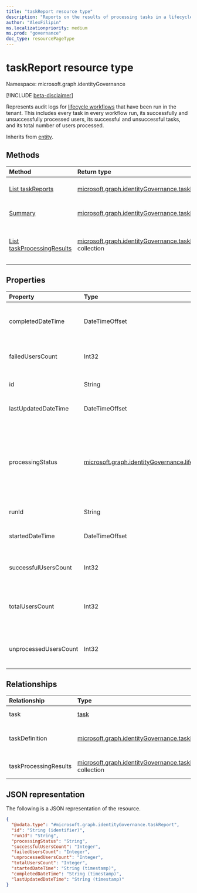 ```yaml
---
title: "taskReport resource type"
description: "Reports on the results of processing tasks in a lifecycle workflow which are aggregated on task and run level"
author: "AlexFilipin"
ms.localizationpriority: medium
ms.prod: "governance"
doc_type: resourcePageType
---
```


# taskReport resource type

Namespace: microsoft.graph.identityGovernance

[!INCLUDE [beta-disclaimer](../../includes/beta-disclaimer.md)]

Represents audit logs for [lifecycle workflows](../resources/identitygovernance-workflow.md) that have been run in the tenant. This includes every task in every workflow run, its successfully and unsuccessfully processed users, its successful and unsuccessful tasks, and its total number of users processed.

Inherits from [entity](../resources/entity.md).

## Methods

|Method|Return type|Description|
|:---|:---|:---|
|[List taskReports](../api/identitygovernance-workflow-list-taskreports.md)|[microsoft.graph.identityGovernance.taskReport](../resources/identitygovernance-taskreport.md) collection|Get a list of the [taskReport](../resources/identitygovernance-taskreport.md) objects and their properties.|
|[Summary](../api/identitygovernance-taskreport-summary.md)|[microsoft.graph.identityGovernance.taskReport](../resources/identitygovernance-taskreport.md)|Read the properties and relationships of a [taskReport](../resources/identitygovernance-taskreport.md) object.|
|[List taskProcessingResults](../api/identitygovernance-taskreport-list-taskprocessingresults.md)|[microsoft.graph.identityGovernance.taskProcessingResult](../resources/identitygovernance-taskprocessingresult.md) collection|Get the taskProcessingResult resources from the taskProcessingResults navigation property.|

## Properties

|Property|Type|Description|
|:---|:---|:---|
|completedDateTime|DateTimeOffset|The date time that the associated run completed. Value is `null` if the run has not completed.|
|failedUsersCount|Int32|The number of users in the run execution for which the associated task failed.|
|id|String|The unique identifier of the task report. Inherited from [entity](../resources/entity.md).|
|lastUpdatedDateTime|DateTimeOffset|The date and time that the task report was last updated.|
|processingStatus|[microsoft.graph.identityGovernance.lifecycleWorkflowProcessingStatus](../resources/identitygovernance-taskprocessingresult.md)|The processing status of the associated task based on the taskProcessingResults. The possible values are based on the number of `queued`, `inProgress`, `completed`, `completedWithErrors`, `canceled`, `failed`, and `unknownFutureValue`.|
|runId|String|The unique identifier of the associated [run](../resources/identitygovernance-run.md).|
|startedDateTime|DateTimeOffset|The date time that the associated run started. Value is `null` if the run has not started.|
|successfulUsersCount|Int32|The number of users in the run execution for which the associated task succeeded.|
|totalUsersCount|Int32|The total number of users in the run execution for which the associated task was scheduled to execute.|
|unprocessedUsersCount|Int32|The number of users in the run execution for which the associated task is `queued`, `in progress`, or `canceled`.|

## Relationships

|Relationship|Type|Description|
|:---|:---|:---|
|task|[task](../resources/identitygovernance-task.md)|The related lifecycle workflow task.|
|taskDefinition|[microsoft.graph.identityGovernance.taskDefinition](../resources/identitygovernance-taskdefinition.md)|The taskDefinition associated with the related lifecycle workflow task.|
|taskProcessingResults|[microsoft.graph.identityGovernance.taskProcessingResult](../resources/identitygovernance-taskprocessingresult.md) collection|The related lifecycle workflow taskProcessingResults.|

## JSON representation

The following is a JSON representation of the resource.
<!-- {
  "blockType": "resource",
  "keyProperty": "id",
  "@odata.type": "microsoft.graph.identityGovernance.taskReport",
  "baseType": "microsoft.graph.entity",
  "openType": false
}
-->
``` json
{
  "@odata.type": "#microsoft.graph.identityGovernance.taskReport",
  "id": "String (identifier)",
  "runId": "String",
  "processingStatus": "String",
  "successfulUsersCount": "Integer",
  "failedUsersCount": "Integer",
  "unprocessedUsersCount": "Integer",
  "totalUsersCount": "Integer",
  "startedDateTime": "String (timestamp)",
  "completedDateTime": "String (timestamp)",
  "lastUpdatedDateTime": "String (timestamp)"
}
```
